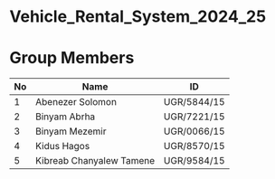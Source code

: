# Vehicle_Rental_System_2024_25

# Group Members

| No | Name                        | ID         |
|----|-----------------------------|------------|
| 1  | Abenezer Solomon            | UGR/5844/15|
| 2  | Binyam Abrha                | UGR/7221/15|
| 3  | Binyam Mezemir              | UGR/0066/15|
| 4  | Kidus Hagos                 | UGR/8570/15|
| 5  | Kibreab Chanyalew Tamene    | UGR/9584/15|

